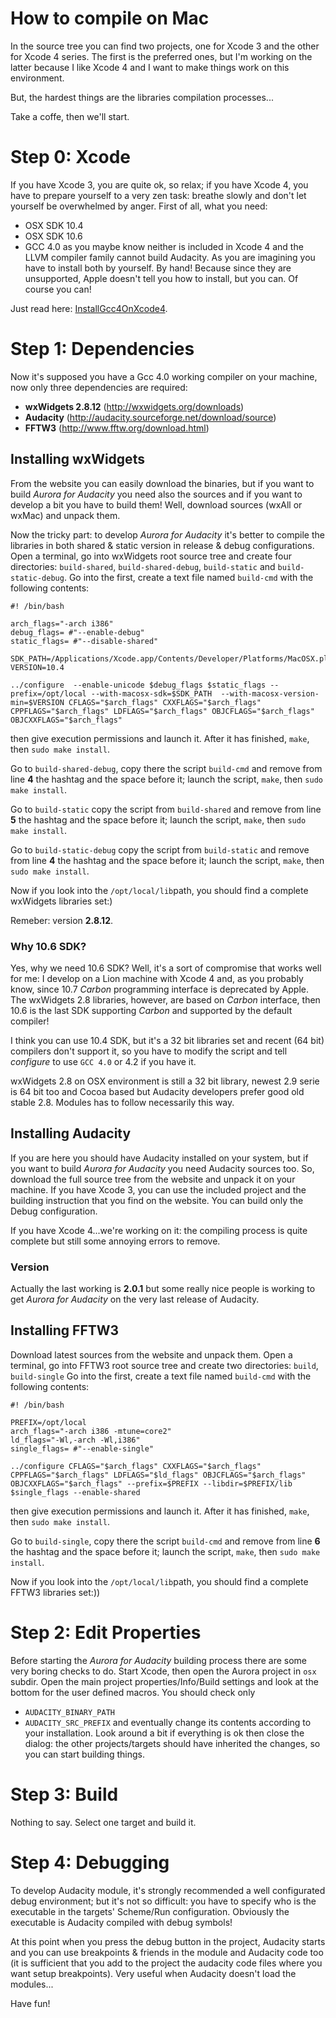 # How to compile on Mac #

In the source tree you can find two projects, one for Xcode 3 and the other for Xcode 4 series. The first is the preferred ones, but I'm working on the latter because I like Xcode 4 and I want to make things work on this environment.

But, the hardest things are the libraries compilation processes...

Take a coffe, then we'll start.

# Step 0: Xcode #
If you have Xcode 3, you are quite ok, so relax; if you have Xcode 4, you have to prepare yourself to a very zen task: breathe slowly and don't let yourself be overwhelmed by anger. First of all, what you need:
  * OSX SDK 10.4
  * OSX SDK 10.6
  * GCC 4.0
as you maybe know neither is included in Xcode 4 and the LLVM compiler family cannot build Audacity. As you are imagining you have to install both by yourself. By hand! Because since they are unsupported, Apple doesn't tell you how to install, but you can. Of course you can!

Just read here: [InstallGcc4OnXcode4](InstallGcc4OnXcode4.md).

# Step 1: Dependencies #

Now it's supposed you have a Gcc 4.0 working compiler on your machine, now only three dependencies are required:

  * **wxWidgets 2.8.12** (http://wxwidgets.org/downloads)
  * **Audacity** (http://audacity.sourceforge.net/download/source)
  * **FFTW3** (http://www.fftw.org/download.html)

## Installing wxWidgets ##
From the website you can easily download the binaries, but if you want to build _Aurora for Audacity_ you need also the sources and if you want to develop a bit you have to build them! Well, download sources (wxAll or wxMac) and unpack them.

Now the tricky part: to develop _Aurora for Audacity_ it's better to compile the libraries in both shared & static version in release & debug configurations. Open a terminal, go into wxWidgets root source tree and create four directories: `build-shared`, `build-shared-debug`, `build-static` and `build-static-debug`.
Go into the first, create a text file named `build-cmd` with the following contents:
```
#! /bin/bash

arch_flags="-arch i386"
debug_flags= #"--enable-debug"
static_flags= #"--disable-shared"

SDK_PATH=/Applications/Xcode.app/Contents/Developer/Platforms/MacOSX.platform/Developer/SDKs/MacOSX10.6.sdk
VERSION=10.4

../configure  --enable-unicode $debug_flags $static_flags --prefix=/opt/local --with-macosx-sdk=$SDK_PATH  --with-macosx-version-min=$VERSION CFLAGS="$arch_flags" CXXFLAGS="$arch_flags" CPPFLAGS="$arch_flags" LDFLAGS="$arch_flags" OBJCFLAGS="$arch_flags" OBJCXXFLAGS="$arch_flags"
```
then give execution permissions and launch it. After it has finished, `make`, then `sudo make install`.

Go to `build-shared-debug`, copy there the script `build-cmd` and remove from line **4** the hashtag and the space before it; launch the script, `make`, then `sudo make install`.

Go to `build-static` copy the script from `build-shared` and remove from line **5** the hashtag and the space before it; launch the script, `make`, then `sudo make install`.

Go to `build-static-debug` copy the script from `build-static` and remove from line **4** the hashtag and the space before it; launch the script, `make`, then `sudo make install`.

Now if you look into the `/opt/local/lib`path, you should find a complete wxWidgets libraries set:)

Remeber: version **2.8.12**.

### Why 10.6 SDK? ###
Yes, why we need 10.6 SDK? Well, it's a sort of compromise that works well for me: I develop on a Lion machine with Xcode 4 and, as you probably know, since 10.7 _Carbon_ programming interface is deprecated by Apple. The wxWidgets 2.8 libraries, however, are based on _Carbon_ interface, then 10.6 is the last SDK supporting _Carbon_ and supported by the default compiler!

I think you can use 10.4 SDK, but it's a 32 bit libraries set and recent (64 bit) compilers don't support it, so you have to modify the script and tell _configure_ to use `GCC 4.0` or 4.2 if you have it.

wxWidgets 2.8 on OSX environment is still a 32 bit library, newest 2.9 serie is 64 bit too and Cocoa based but Audacity developers prefer good old stable 2.8. Modules has to follow necessarily this way.

## Installing Audacity ##
If you are here you should have Audacity installed on your system, but if you want to build _Aurora for Audacity_ you need Audacity sources too. So, download the full source tree from the website and unpack it on your machine.
If you have Xcode 3, you can use the included project and the building instruction that you find on the website. You can build only the Debug configuration.

If you have Xcode 4...we're working on it: the compiling process is quite complete but still some annoying errors to remove.

### Version ###
Actually the last working is **2.0.1** but some really nice
people is working to get _Aurora for Audacity_ on the very last release of Audacity.

## Installing FFTW3 ##
Download latest sources from the website and unpack them. Open a terminal, go into FFTW3 root source tree and create two directories: `build`, `build-single`
Go into the first, create a text file named `build-cmd` with the following contents:
```
#! /bin/bash

PREFIX=/opt/local
arch_flags="-arch i386 -mtune=core2"
ld_flags="-Wl,-arch -Wl,i386"
single_flags= #"--enable-single"

../configure CFLAGS="$arch_flags" CXXFLAGS="$arch_flags" CPPFLAGS="$arch_flags" LDFLAGS="$ld_flags" OBJCFLAGS="$arch_flags" OBJCXXFLAGS="$arch_flags" --prefix=$PREFIX --libdir=$PREFIX/lib $single_flags --enable-shared
```
then give execution permissions and launch it. After it has finished, `make`, then `sudo make install`.

Go to `build-single`, copy there the script `build-cmd` and remove from line **6** the hashtag and the space before it; launch the script, `make`, then `sudo make install`.

Now if you look into the `/opt/local/lib`path, you should find a complete FFTW3 libraries set:))

# Step 2: Edit Properties #
Before starting the _Aurora for Audacity_ building process there are some very boring checks to do. Start Xcode, then open the Aurora project in `osx` subdir. Open the main project properties/Info/Build settings and look at the bottom for the user defined macros. You should check only
  * `AUDACITY_BINARY_PATH`
  * `AUDACITY_SRC_PREFIX`
and eventually change its contents according to your installation. Look around a bit if everything is ok then close the dialog: the other projects/targets should have inherited the changes, so you can start building things.

# Step 3: Build #
Nothing to say. Select one target and build it.

# Step 4: Debugging #
To develop Audacity module, it's strongly recommended a well configurated debug environment; but it's not so difficult: you have to specify who is the executable in the targets' Scheme/Run configuration. Obviously the executable is Audacity compiled with debug symbols!

At this point when you press the debug button in the project, Audacity starts and you can use
breakpoints & friends in the module and Audacity code too (it is sufficient that you add to the project the audacity code files where you want setup breakpoints). Very useful when Audacity doesn't load the modules...

Have fun!
